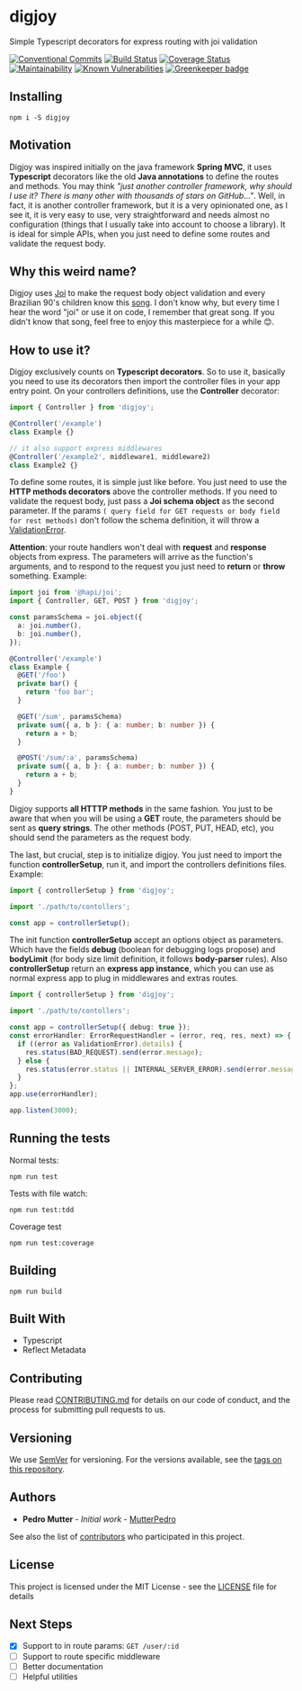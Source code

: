 # digjoy

Simple Typescript decorators for express routing with joi validation

[![Conventional Commits](https://img.shields.io/badge/Conventional%20Commits-1.0.0-yellow.svg)](https://conventionalcommits.org)
[![Build Status](https://travis-ci.org/MutterPedro/digjoy.svg?branch=master)](https://travis-ci.org/MutterPedro/digjoy)
[![Coverage Status](https://coveralls.io/repos/github/MutterPedro/digjoy/badge.svg?branch=master)](https://coveralls.io/github/MutterPedro/digjoy?branch=master)
[![Maintainability](https://api.codeclimate.com/v1/badges/a38ac8458647c365a2c3/maintainability)](https://codeclimate.com/github/MutterPedro/digjoy/maintainability)
[![Known Vulnerabilities](https://snyk.io/test/github/MutterPedro/digjoy/badge.svg?targetFile=package.json)](https://snyk.io/test/github/MutterPedro/digjoy?targetFile=package.json)
[![Greenkeeper badge](https://badges.greenkeeper.io/MutterPedro/digjoy.svg)](https://greenkeeper.io/)

## Installing

```shell script
npm i -S digjoy
```

## Motivation

Digjoy was inspired initially on the java framework **Spring MVC**, it uses **Typescript** decorators like the old **Java annotations** to define the routes and methods. You may think _"just another controller framework, why should I use it? There is many other with thousands of stars on GitHub..."_. Well, in fact, it is another controller framework, but it is a very opinionated one, as I see it, it is very easy to use, very straightforward and needs almost no configuration (things that I usually take into account to choose a library). It is ideal for simple APIs, when you just need to define some routes and validate the request body.

## Why this weird name?

Digjoy uses [Joi](https://hapi.dev/family/joi/?v=16.1.7) to make the request body object validation and every Brazilian 90's children know this [song](https://www.youtube.com/watch?v=9RcN6uMnWkc). I don't know why, but every time I hear the word "joi" or use it on code, I remember that great song. If you didn't know that song, feel free to enjoy this masterpiece for a while 😊.

## How to use it?

Digjoy exclusively counts on **Typescript decorators**. So to use it, basically you need to use its decorators then import the controller files in your app entry point. On your controllers definitions, use the **Controller** decorator:

```typescript
import { Controller } from 'digjoy';

@Controller('/example')
class Example {}

// it also support express middlewares
@Controller('/example2', middleware1, middleware2)
class Example2 {}
```

To define some routes, it is simple just like before. You just need to use the **HTTP methods decorators** above the controller methods. If you need to validate the request body, just pass a **Joi schema object** as the second parameter. If the params `( query field for GET requests or body field for rest methods)` don't follow the schema definition, it will throw a [ValidationError](https://hapi.dev/family/joi/?v=16.1.7#validationerror).

**Attention**: your route handlers won't deal with **request** and **response** objects from express. The parameters will arrive as the function's arguments, and to respond to the request you just need to **return** or **throw** something. Example:

```typescript
import joi from '@hapi/joi';
import { Controller, GET, POST } from 'digjoy';

const paramsSchema = joi.object({
  a: joi.number(),
  b: joi.number(),
});

@Controller('/example')
class Example {
  @GET('/foo')
  private bar() {
    return 'foo bar';
  }

  @GET('/sum', paramsSchema)
  private sum({ a, b }: { a: number; b: number }) {
    return a + b;
  }

  @POST('/sum/:a', paramsSchema)
  private sum({ a, b }: { a: number; b: number }) {
    return a + b;
  }
}
```

Digjoy supports **all HTTTP methods** in the same fashion. You just to be aware that when you will be using a **GET** route, the parameters should be sent as **query strings**. The other methods (POST, PUT, HEAD, etc), you should send the parameters as the request body.

The last, but crucial, step is to initialize digjoy. You just need to import the function **controllerSetup**, run it, and import the controllers definitions files. Example:

```typescript
import { controllerSetup } from 'digjoy';

import './path/to/contollers';

const app = controllerSetup();
```

The init function **controllerSetup** accept an options object as parameters. Which have the fields **debug** (boolean for debugging logs propose) and **bodyLimit** (for body size limit definition, it follows **body-parser** rules). Also **controllerSetup** return an **express app instance**, which you can use as normal express app to plug in middlewares and extras routes.

```typescript
import { controllerSetup } from 'digjoy';

import './path/to/contollers';

const app = controllerSetup({ debug: true });
const errorHandler: ErrorRequestHandler = (error, req, res, next) => {
  if ((error as ValidationError).details) {
    res.status(BAD_REQUEST).send(error.message);
  } else {
    res.status(error.status || INTERNAL_SERVER_ERROR).send(error.message);
  }
};
app.use(errorHandler);

app.listen(3000);
```

## Running the tests

Normal tests:

```shell script
npm run test
```

Tests with file watch:

```shell script
npm run test:tdd
```

Coverage test

```shell script
npm run test:coverage
```

## Building

```shell script
npm run build
```

## Built With

- Typescript
- Reflect Metadata

## Contributing

Please read [CONTRIBUTING.md](CONTRIBUTING.md) for details on our code of conduct, and the process for submitting pull requests to us.

## Versioning

We use [SemVer](http://semver.org/) for versioning. For the versions available, see the [tags on this repository](https://github.com/MutterPedro/digjoy/tags).

## Authors

- **Pedro Mutter** - _Initial work_ - [MutterPedro](https://github.com/MutterPedro)

See also the list of [contributors](https://github.com/mutterpedro/digjoy/contributors) who participated in this project.

## License

This project is licensed under the MIT License - see the [LICENSE](LICENSE) file for details

## Next Steps

- [x] Support to in route params: `GET /user/:id`
- [ ] Support to route specific middleware
- [ ] Better documentation
- [ ] Helpful utilities
